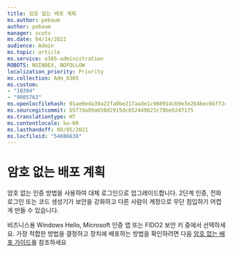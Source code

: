 ```yaml
---
title: 암호 없는 배포 계획
ms.author: pebaum
author: pebaum
manager: scotv
ms.date: 04/14/2021
audience: Admin
ms.topic: article
ms.service: o365-administration
ROBOTS: NOINDEX, NOFOLLOW
localization_priority: Priority
ms.collection: Adm_O365
ms.custom:
- "10394"
- "9005762"
ms.openlocfilehash: 01ae0eda39a22fa0be217aade1c960914cb9e3e2646ec66ff24a2b8a87272d10
ms.sourcegitcommit: b5f7da89a650d2915dc652449623c78be6247175
ms.translationtype: HT
ms.contentlocale: ko-KR
ms.lasthandoff: 08/05/2021
ms.locfileid: "54086638"
---
```

# <a name="plan-your-passwordless-deployment"></a>암호 없는 배포 계획

암호 없는 인증 방법을 사용하여 대체 로그인으로 업그레이드합니다. 2단계 인증, 전화 로그인 또는 코드 생성기가 보안을 강화하고 다른 사람이 계정으로 무단 침입하기 어렵게 만들 수 있습니다. 

비즈니스용 Windows Hello, Microsoft 인증 앱 또는 FIDO2 보안 키 중에서 선택하세요. 가장 적합한 방법을 결정하고 장치에 배포하는 방법을 확인하려면 다음 [암호 없는 배포 가이드](https://admin.microsoft.com/adminportal/home?#/modernonboarding/passwordlesssetup)를 참조하세요 

